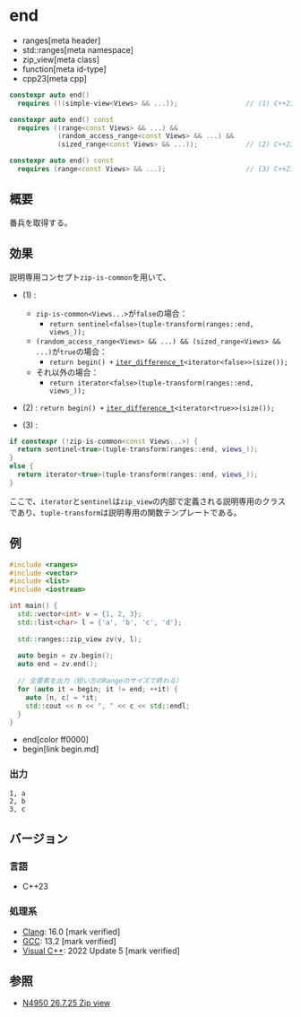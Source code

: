 # end
* ranges[meta header]
* std::ranges[meta namespace]
* zip_view[meta class]
* function[meta id-type]
* cpp23[meta cpp]

```cpp
constexpr auto end()
  requires (!(simple-view<Views> && ...));                 // (1) C++23

constexpr auto end() const
  requires ((range<const Views> && ...) &&
            (random_access_range<const Views> && ...) &&
            (sized_range<const Views> && ...));            // (2) C++23

constexpr auto end() const
  requires (range<const Views> && ...);                    // (3) C++23
```

## 概要

番兵を取得する。

## 効果

説明専用コンセプト`zip-is-common`を用いて、

- (1) :
    - `zip-is-common<Views...>`が`false`の場合：
        - `return sentinel<false>(tuple-transform(ranges::end, views_));`
    - `(random_access_range<Views> && ...) && (sized_range<Views> && ...)`が`true`の場合：
        - `return begin() +` [`iter_difference_t`](/reference/iterator/iter_difference_t.md)`<iterator<false>>(size());`
    - それ以外の場合：
        - `return iterator<false>(tuple-transform(ranges::end, views_));`

- (2) : `return begin() +` [`iter_difference_t`](/reference/iterator/iter_difference_t.md)`<iterator<true>>(size());`

- (3) : 
```cpp
if constexpr (!zip-is-common<const Views...>) {
  return sentinel<true>(tuple-transform(ranges::end, views_));
}
else {
  return iterator<true>(tuple-transform(ranges::end, views_));
}
```

ここで、`iterator`と`sentinel`は`zip_view`の内部で定義される説明専用のクラスであり、`tuple-transform`は説明専用の関数テンプレートである。

## 例
```cpp example
#include <ranges>
#include <vector>
#include <list>
#include <iostream>

int main() {
  std::vector<int> v = {1, 2, 3};
  std::list<char> l = {'a', 'b', 'c', 'd'};
  
  std::ranges::zip_view zv(v, l);
  
  auto begin = zv.begin();
  auto end = zv.end();
  
  // 全要素を出力（短い方のRangeのサイズで終わる）
  for (auto it = begin; it != end; ++it) {
    auto [n, c] = *it;
    std::cout << n << ", " << c << std::endl;
  }
}
```
* end[color ff0000]
* begin[link begin.md]

### 出力
```
1, a
2, b
3, c
```

## バージョン
### 言語
- C++23

### 処理系
- [Clang](/implementation.md#clang): 16.0 [mark verified]
- [GCC](/implementation.md#gcc): 13.2 [mark verified]
- [Visual C++](/implementation.md#visual_cpp): 2022 Update 5 [mark verified]

## 参照
- [N4950 26.7.25 Zip view](https://timsong-cpp.github.io/cppwp/n4950/range.zip)
